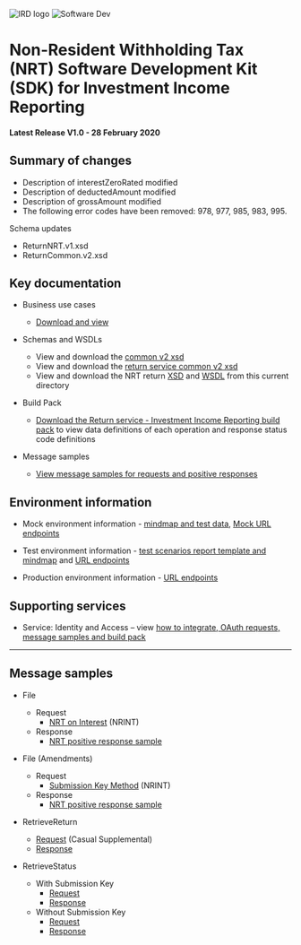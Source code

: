 ![IRD logo](../../Images/IRlogo.gif)
![Software Dev](../../Images/SoftwareDev.png)

# Non-Resident Withholding Tax (NRT) Software Development Kit (SDK) for Investment Income Reporting

#### Latest Release V1.0 - 28 February 2020

## Summary of changes

* Description of interestZeroRated modified
* Description of deductedAmount modified
* Description of grossAmount modified
* The following error codes have been removed: 978, 977, 985, 983, 995.

Schema updates

* ReturnNRT.v1.xsd
* ReturnCommon.v2.xsd

## Key documentation

- Business use cases
	- [Download and view](III%20-%20NRT%20-%20GWS%20business%20use%20cases.pdf)
	
- Schemas and WSDLs
	- View and download the [common v2 xsd](../../Common%20XSD/Common.v2.xsd)
	- View and download the [return service common v2 xsd](../../Common%20XSD/ReturnCommon.v2.xsd)
	- View and download the NRT return [XSD](ReturnNRT.v1.xsd) and [WSDL](NRTDevWsdl.wsdl) from this current directory

- Build Pack
	- [Download the Return service - Investment Income Reporting build pack](../Gateway%20Services%20Build%20Pack%20-%20Return%20Service%20-%20III.pdf) to view data definitions of each operation and response status code definitions
	
- Message samples
    - [View message samples for requests and positive responses](#message-samples)

## Environment information

- Mock environment information - [mindmap and test data](../Test%20Details%20-%20IIR/README.md#mock-environment-information), [Mock URL endpoints](../Test%20Details%20-%20IIR/README.md#mock-environment) 
	
- Test environment information - [test scenarios report template and mindmap](../Test%20Details%20-%20IIR/README.md#test-environment-information) and [URL endpoints](../Test%20Details%20-%20IIR/README.md#test-environment-information)

- Production environment information - [URL endpoints](../Test%20Details%20-%20IIR/README.md#production-environment-information)	 

## Supporting services

* Service: Identity and Access – view [how to integrate, OAuth requests, message samples and build pack](https://github.com/InlandRevenue/Gateway_Services-Access/tree/master/Identity%20and%20Access)

-----------------

## Message samples

- File  
	- Request
		- [NRT on Interest](sample%20messages/File_Request_NRT_NRINT.xml) (NRINT)
	- Response
		- [NRT positive response sample](sample%20messages/File_Response_Generic.xml)
	
- File (Amendments)
	- Request
		- [Submission Key Method](sample%20messages/File_Request_NRT_NRINT_amendment_with_submission_key.xml) (NRINT)
    - Response		
		- [NRT positive response sample](sample%20messages/File_Response_Generic.xml)
	
- RetrieveReturn
	- [Request](sample%20messages/RetreveReturn_Request_NRT.xml)  (Casual Supplemental)
	- [Response](sample%20messages/RetreveReturn_Response_NRT.xml)  

- RetrieveStatus
	- With Submission Key
		- [Request](sample%20messages/RetrieveStatus_Request_with_submission_key.xml) 
		- [Response](sample%20messages/RetrieveStatus_Response_with_submission_key.xml) 
	- Without Submission Key
		- [Request](sample%20messages/RetrieveStatus_Request_without_submission_key.xml) 
		- [Response](sample%20messages/RetrieveStatus_Response_without_submission_key.xml) 	
